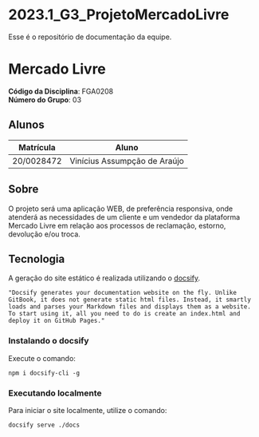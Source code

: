 # 2023.1_G3_ProjetoMercadoLivre

Esse é o repositório de documentação da equipe.

# Mercado Livre

**Código da Disciplina**: FGA0208<br>
**Número do Grupo**: 03

## Alunos
|Matrícula | Aluno |
| -- | -- |
| 20/0028472  |  Vinícius Assumpção de Araújo |


## Sobre 
O projeto será uma aplicação WEB, de preferência responsiva, onde atenderá as necessidades de um cliente e um vendedor da plataforma Mercado Livre em relação aos processos de reclamação, estorno, devolução e/ou troca.<br>


## Tecnologia

A geração do site estático é realizada utilizando o [docsify](https://docsify.js.org/).

```shell
"Docsify generates your documentation website on the fly. Unlike GitBook, it does not generate static html files. Instead, it smartly loads and parses your Markdown files and displays them as a website. To start using it, all you need to do is create an index.html and deploy it on GitHub Pages."
```

### Instalando o docsify

Execute o comando:

```shell
npm i docsify-cli -g
```

### Executando localmente

Para iniciar o site localmente, utilize o comando:

```shell
docsify serve ./docs
```
